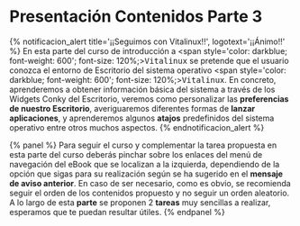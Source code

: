 # Presentación Contenidos Parte 3

{% notificacion_alert title='¡¡Seguimos con Vitalinux!!',
logotext='¡¡Ánimo!!' %}
En esta parte del curso de introducción a <span style='color: darkblue; font-weight: 600'; font-size: 120%;><tt>Vitalinux</tt></span> se pretende que el usuario conozca el entorno de Escritorio del sistema operativo <span style='color: darkblue; font-weight: 600'; font-size: 120%;><tt>Vitalinux</tt></span>.  En concreto, aprenderemos a obtener información básica del sistema a través de los Widgets Conky del Escritorio, veremos como personalizar las <b>preferencias de nuestro Escritorio</b>, averiguaremos diferentes formas de <b>lanzar aplicaciones</b>, y aprenderemos algunos <b>atajos</b> predefinidos del sistema operativo entre otros muchos aspectos.
{% endnotificacion_alert %}


{% panel %}
Para seguir el curso y complementar la tarea propuesta en esta parte del curso deberás pinchar sobre los enlaces del menú de navegación del eBook que se localizan a la izquierda, dependiendo de la opción que sigas para su realización según se ha sugerido en el <b>mensaje de aviso anterior</b>.  En caso de ser necesario, como es obvio, se recomienda seguir el orden de los contenidos propuesto y no seguir un orden aleatorio.  A lo largo de esta <b>parte</b> se proponen 2 **tareas** muy sencillas a realizar, esperamos que te puedan resultar útiles.
{% endpanel %}

